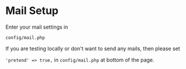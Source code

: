 # Mail Setup

Enter your mail settings in

```text
config/mail.php
```

If you are testing locally or don't want to send any mails, then please set

`'pretend' => true,` in `config/mail.php` at bottom of the page.

